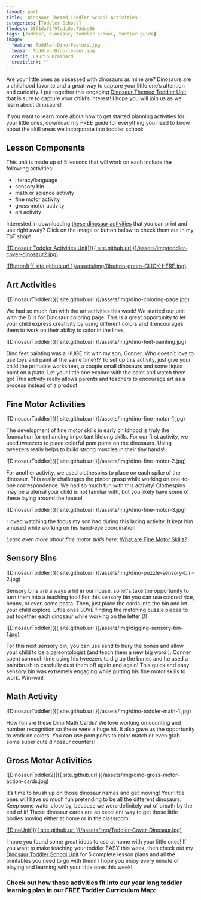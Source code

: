 ```yaml
---
layout: post
title:  Dinosaur Themed Toddler School Activities
categories: [Toddler School]
flodesk: 65f1da75f97cdc8ec73dee06
tags: [toddler, dinosaur, toddler school, toddler guide]
image:
  feature: Toddler-Dino-Feature.jpg
  teaser: Toddler-Dino-teaser.jpg
  credit: Laurin Brainard
  creditlink: ""
---
```

Are your little ones as obsessed with dinosaurs as mine are? Dinosaurs are a childhood favorite and a great way to capture your little one’s attention and curiosity. I put together this engaging [Dinosaur Themed Toddler Unit](http://bit.ly/DinoToddler) that is sure to capture your child’s interest! I hope you will join us as we learn about dinosaurs!

If you want to learn more about how to get started planning activities for your little ones, download my FREE guide for everything you need to know about the skill areas we incorporate into toddler school:

<div id="fd-form-65374920be19019fdd96d794"></div>
<script>
  window.fd('form', {
    formId: '65374920be19019fdd96d794',
    containerEl: '#fd-form-65374920be19019fdd96d794'
  });
</script>

## Lesson Components 
This unit is made up of 5 lessons that will work on each include the following activities: 
- literacy/language 
- sensory bin 
- math or science activity 
- fine motor activity 
- gross motor activity 
- art activity 

Interested in downloading [these dinosaur activities](https://www.teacherspayteachers.com/Product/Dinosaur-Theme-Toddler-Activities-Preschool-Curriculum-and-Lesson-Plans-4313867?utm_source=PB%20Blog&utm_campaign=Dinosaur%20Toddler%20Unit%20Cover) that you can print and use right away? Click on the image or button below to check them out in my TpT shop! 
 
[![Dinosaur Toddler Activities Unit]({{ site.github.url }}/assets/img/toddler-cover-dinosaur2.jpg)](https://www.teacherspayteachers.com/Product/Dinosaur-Theme-Toddler-Activities-Preschool-Curriculum-and-Lesson-Plans-4313867?utm_source=PB%20Blog&utm_campaign=Dinosaur%20Toddler%20Unit%20Cover)
 
[![Button]({{ site.github.url }}/assets/img/0button-green-CLICK-HERE.jpg)](https://www.teacherspayteachers.com/Product/Dinosaur-Theme-Toddler-Activities-Preschool-Curriculum-and-Lesson-Plans-4313867?utm_source=PB%20Blog&utm_campaign=Dinosaur%20Toddler%20Unit%20Cover)

## Art Activities 

![DinosaurToddler]({{ site.github.url }}/assets/img/dino-coloring-page.jpg)

We had so much fun with the art activities this week! We started our unit with the D is for Dinosaur coloring page. This is a great opportunity to let your child express creativity by using different colors and it encourages them to work on their ability to color in the lines. 

![DinosaurToddler]({{ site.github.url }}/assets/img/dino-feet-painting.jpg)

Dino feet painting was a HUGE hit with my son, Conner. Who doesn’t love to use toys and paint at the same time?!? To set up this activity, just give your child the printable worksheet, a couple small dinosaurs and some liquid paint on a plate. Let your little one explore with the paint and watch them go! This activity really allows parents and teachers to encourage art as a process instead of a product. 

## Fine Motor Activities 

![DinosaurToddler]({{ site.github.url }}/assets/img/dino-fine-motor-1.jpg)

The development of fine motor skills in early childhood is truly the foundation for enhancing important lifelong skills. For our first activity, we used tweezers to place colorful pom poms on the dinosaurs. Using tweezers really helps to build strong muscles in their tiny hands!

![DinosaurToddler]({{ site.github.url }}/assets/img/dino-fine-motor-2.jpg)

For another activity, we used clothespins to place on each spike of the dinosaur. This really challenges the pincer grasp while working on one-to-one correspondence. We had so much fun with this activity! Clothespins may be a utensil your child is not familiar with, but you likely have some of these laying around the house! 

![DinosaurToddler]({{ site.github.url }}/assets/img/dino-fine-motor-3.jpg)

I loved watching the focus my son had during this lacing activity. It kept him amused while working on his hand-eye coordination. 

_Learn even more about fine motor skills here:_ [What are Fine Motor Skills?](https://theprimarybrain.com/fine%20motor%20skills/2024/01/25/What-Are-Fine-Motor-Skills/)

## Sensory Bins 

![DinosaurToddler]({{ site.github.url }}/assets/img/dino-puzzle-sensory-bin-2.jpg)

Sensory bins are always a hit in our house, so let's take the opportunity to turn them into a teaching tool! For this sensory bin you can use colored rice, beans, or even some pasta. Then, just place the cards into the bin and let your child explore. Little ones LOVE finding the matching puzzle pieces to put together each dinosaur while working on the letter D!

![DinosaurToddler]({{ site.github.url }}/assets/img/digging-sensory-bin-1.jpg)

For this next sensory bin, you can use sand to bury the bones and allow your child to be a paleontologist (and teach them a new big word!). Conner spent so much time using his tweezers to dig up the bones and he used a paintbrush to carefully dust them off again and again! This quick and easy sensory bin was extremely engaging while putting his fine motor skills to work. Win-win!

## Math Activity 

![DinosaurToddler]({{ site.github.url }}/assets/img/dino-toddler-math-1.jpg)

How fun are these Dino Math Cards? We love working on counting and number recognition so these were a huge hit. It also gave us the opportunity to work on colors. You can use pom poms to color match or even grab some super cute dinosaur counters! 

## Gross Motor Activities 

![DinosaurToddler2]({{ site.github.url }}/assets/img/dino-gross-motor-action-cards.jpg)

It’s time to brush up on those dinosaur names and get moving! Your little ones will have so much fun pretending to be all the different dinosaurs. Keep some water close by, because we were definitely out of breath by the end of it! These dinosaur cards are an excellent way to get those little bodies moving either at home or in the classroom! 

[![DinoUnit]({{ site.github.url }}/assets/img/Toddler-Cover-Dinosaur.jpg)](https://www.teacherspayteachers.com/Product/Toddler-Activities-Lesson-Plans-Dinosaur-Homeschool-Preschool-Letter-D-4313867?utm_source=PB%20BLog&utm_campaign=Dino%20Cover%20Image)

I hope you found some great ideas to use at home with your little ones! If you want to make teaching your toddler EASY this week, then check out my [Dinosaur Toddler School Unit](http://bit.ly/DinoToddler) for 5 complete lesson plans and all the printables you need to go with them! I hope you enjoy every minute of playing and learning with your little ones this week!

### Check out how these activities fit into our year long toddler learning plan in our FREE Toddler Curriculum Map:
